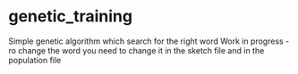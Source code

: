 # genetic_training
Simple genetic algorithm which search for the right word
Work in progress - ro change the word you need to change it in the sketch file and in the population file
